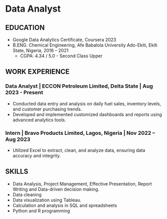 
# Data Analyst

## EDUCATION

- Google Data Analytics Certificate, Coursera 2023
- B.ENG. Chemical Engineering, Afe Babalola University Ado-Ekiti, Ekiti State, Nigeria, 2016 – 2021
   - CGPA: 4.34 / 5.0 - Second Class Upper


## WORK EXPERIENCE


### Data Analyst | ECCON Petroleum Limited, Delta State | Aug 2023 - Present
- Conducted data entry and analysis on daily fuel sales, inventory levels, and customer purchasing trends.
- Developed and implemented customized dashboards and reports using advanced analytics tools.
  
### Intern | Bravo Products Limited, Lagos, Nigeria | Nov 2022 – Aug 2023
- Utilized Excel to extract, clean, and analyze data, ensuring data accuracy and integrity.


## SKILLS
-	Data Analysis, Project Management, Effective Presentation, Report Writing and Data-driven decision making.
-	Data cleaning 
-	Data visualization using Tableau. 
-	Calculation and analysis in SQL and spreadsheets 
-	Python and R programming
